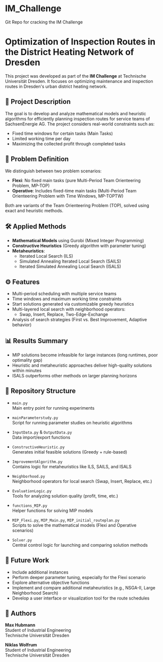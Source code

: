 # IM_Challenge
Git Repo for cracking the IM Challenge

# Optimization of Inspection Routes in the District Heating Network of Dresden

This project was developed as part of the **IM Challenge** at Technische Universität Dresden. It focuses on optimizing maintenance and inspection routes in Dresden's urban district heating network.

## 📘 Project Description

The goal is to develop and analyze mathematical models and heuristic algorithms for efficiently planning inspection routes for service teams of SachsenEnergie AG. The project considers real-world constraints such as:

- Fixed time windows for certain tasks (Main Tasks)
- Limited working time per day
- Maximizing the collected profit through completed tasks

## 🧩 Problem Definition

We distinguish between two problem scenarios:

- **Flexi**: No fixed main tasks (pure Multi-Period Team Orienteering Problem, MP-TOP)
- **Operative**: Includes fixed-time main tasks (Multi-Period Team Orienteering Problem with Time Windows, MP-TOPTW)

Both are variants of the Team Orienteering Problem (TOP), solved using exact and heuristic methods.

## 🛠️ Applied Methods

- **Mathematical Models** using Gurobi (Mixed Integer Programming)
- **Constructive Heuristics** (Greedy algorithm with parameter tuning)
- **Metaheuristics**:
  - Iterated Local Search (ILS)
  - Simulated Annealing Iterated Local Search (SAILS)
  - Iterated Simulated Annealing Local Search (ISALS)

## ⚙️ Features

- Multi-period scheduling with multiple service teams
- Time windows and maximum working time constraints
- Start solutions generated via customizable greedy heuristics
- Multi-layered local search with neighborhood operators:
  - Swap, Insert, Replace, Two-Edge-Exchange
- Analysis of search strategies (First vs. Best Improvement, Adaptive behavior)

## 📊 Results Summary

- MIP solutions become infeasible for large instances (long runtimes, poor optimality gap)
- Heuristic and metaheuristic approaches deliver high-quality solutions within minutes
- ISALS outperforms other methods on larger planning horizons

## 📁 Repository Structure

- `main.py`  
  Main entry point for running experiments

- `mainParameterstudy.py`  
  Script for running parameter studies on heuristic algorithms

- `InputData.py` & `OutputData.py`  
  Data import/export functions

- `ConstructiveHeuristic.py`  
  Generates initial feasible solutions (Greedy + rule-based)

- `ImprovementAlgorithm.py`  
  Contains logic for metaheuristics like ILS, SAILS, and ISALS

- `Neighborhood.py`  
  Neighborhood operators for local search (Swap, Insert, Replace, etc.)

- `EvaluationLogic.py`  
  Tools for analyzing solution quality (profit, time, etc.)

- `functions_MIP.py`  
  Helper functions for solving MIP models

- `MIP_Flexi.py`, `MIP_Main.py`, `MIP_initial_routeplan.py`  
  Scripts to solve the mathematical models (Flexi and Operative scenarios)

- `Solver.py`  
  Central control logic for launching and comparing solution methods

## 📝 Future Work

- Include additional instances
- Perform deeper parameter tuning, especially for the Flexi scenario
- Explore alternative objective functions
- Implement and compare additional metaheuristics (e.g., NSGA-II, Large Neighborhood Search)
- Develop a user interface or visualization tool for the route schedules

## 👥 Authors

**Max Hubmann**  
Student of Industrial Engineering  
Technische Universität Dresden

**Niklas Wolfrum**  
Student of Industrial Engineering  
Technische Universität Dresden
